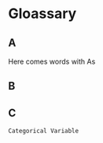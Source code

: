 # Gloassary


## A <br>
Here comes words with As



## B<br>







## C<br>

`Categorical Variable`
